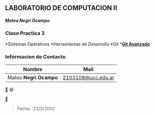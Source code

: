 ## LABORATORIO DE COMPUTACION II
##### Mateo **Negri Ocampo**

### Clase Practica 3

*Sistemas Operativos
*Herramientas de _Desarrollo_
	*Git
	*[**Git Avanzado**](http://ucc-labcompu2.github.io/filminas/U2_git_avanzado#/)

### Informacion de Contacto

| Nombre | Mail |
| ------ | ------- |
| Mateo **Negri Ocampo** | 2103108@ucc.edu.ar |

:clown_face:
:smile:

:calendar:
> Fecha: '23/3/2002'
